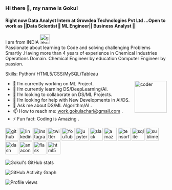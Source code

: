 ### Hi there 👋, my name is Gokul
#### Right now **Data Analyst Intern at Growdea Technologies Pvt Ltd** ...Open to work as **||Data Scientist|| ML Engineer|| Business Analyst ||** 

I am from INDIA <img src='https://user-images.githubusercontent.com/68609570/112454785-0dfd5000-8d7f-11eb-90f4-c453bcd663df.png' alt='github' height='30' width="30">
<br>
Passionate about learning to Code and solving challenging Problems Smartly .Having more than 4 years of experience in Chemical Industries Operations Domain.
Chemical Engineer by education Computer Engineer by passion.

Skills: Python/ HTML5/CSS/MySQL/Tableau

- 🔭 I’m currently working on ML Project.   <img src='https://media.tenor.com/images/dc545e5a0f93c9b2bf1d4f0af54ebbff/tenor.gif' alt='coder' height='100' width="100" style="float:right">
- 🌱 I’m currently learning DS/DeepLearning/AI. 
- 🎉 I’m looking to collaborate on DS/ML Projects. 
- 🤔 I’m looking for help with New Developments in AI/DS. 
- 💬 Ask me about DS/ML Algorithm/AI .
- 📫 How to reach me: work.gokulachari@gmail.com .
- ⚡ Fun fact: Coding is Amazing .


[<img src='https://cdn.jsdelivr.net/npm/simple-icons@3.0.1/icons/github.svg' alt='github' height='40'>](https://github.com/GokulAB17)  [<img src='https://cdn.jsdelivr.net/npm/simple-icons@3.0.1/icons/linkedin.svg' alt='linkedin' height='40'>](https://www.linkedin.com/in/gokulachari/)  [<img src='https://cdn.jsdelivr.net/npm/simple-icons@3.0.1/icons/instagram.svg' alt='instagram' height='40'>](https://www.instagram.com/gokul_achari/)  [<img src='https://cdn.jsdelivr.net/npm/simple-icons@3.0.1/icons/twitter.svg' alt='twitter' height='40'>](https://twitter.com/GokuLAB999)  [<img src='https://cdn.jsdelivr.net/npm/simple-icons@3.0.1/icons/youtube.svg' alt='YouTube' height='40'>](https://www.youtube.com/channel/UC9hxj9t0yON7cCjKRnbZxPQ)  [<img src='https://cdn.jsdelivr.net/npm/simple-icons@3.0.1/icons/jupyter.svg' alt='jupyter' height='40'>](https://jupyter.org/)  [<img src='https://cdn.jsdelivr.net/npm/simple-icons@3.0.1/icons/slack.svg' alt='slack' height='40'>](https://slack.com/intl/en-in/help/articles/209038037-Download-Slack-for-Windows)  [<img src='https://cdn.jsdelivr.net/npm/simple-icons@3.0.1/icons/amazonaws.svg' alt='amazonaws' height='40'>](https://aws.amazon.com/)  [<img src='https://cdn.jsdelivr.net/npm/simple-icons@3.0.1/icons/tensorflow.svg' alt='tensorflow' height='40'>](https://www.tensorflow.org/)  [<img src='https://cdn.jsdelivr.net/npm/simple-icons@3.0.1/icons/sqlite.svg' alt='sqlite' height='40'>](https://www.sqlite.org/index.html)  [<img src='https://cdn.jsdelivr.net/npm/simple-icons@3.0.1/icons/sublimetext.svg' alt='sublimetext' height='40'>](https://www.sublimetext.com/)  [<img src='https://cdn.jsdelivr.net/npm/simple-icons@3.0.1/icons/dash.svg' alt='dash' height='40'>](https://plotly.com/dash/)  [<img src='https://cdn.jsdelivr.net/npm/simple-icons@3.0.1/icons/anaconda.svg' alt='anaconda' height='40'>](https://www.anaconda.com/)  [<img src='https://cdn.jsdelivr.net/npm/simple-icons@3.0.1/icons/flask.svg' alt='flask' height='40'>](https://flask.palletsprojects.com/en/1.1.x/)
[<img src='https://cdn.jsdelivr.net/npm/simple-icons@3.0.1/icons/html5.svg' alt='html5' height='40'>](https://developer.mozilla.org/en-US/docs/Web/Guide/HTML/HTML5)    

![Gokul's GitHub stats](https://github-readme-stats.vercel.app/api?username=GokulAB17&show_icons=true&theme=dracula)

![GitHub Activity Graph](https://activity-graph.herokuapp.com/graph?username=GokulAB17)  

![Profile views](https://gpvc.arturio.dev/GokulAB17)  

